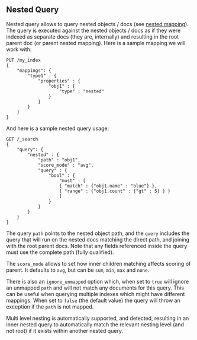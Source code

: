 ## Nested Query

Nested query allows to query nested objects / docs (see [nested mapping](nested.html)). The query is executed against the nested objects / docs as if they were indexed as separate docs (they are, internally) and resulting in the root parent doc (or parent nested mapping). Here is a sample mapping we will work with:
    
    
    PUT /my_index
    {
        "mappings": {
            "type1" : {
                "properties" : {
                    "obj1" : {
                        "type" : "nested"
                    }
                }
            }
        }
    }

And here is a sample nested query usage:
    
    
    GET /_search
    {
        "query": {
            "nested" : {
                "path" : "obj1",
                "score_mode" : "avg",
                "query" : {
                    "bool" : {
                        "must" : [
                        { "match" : {"obj1.name" : "blue"} },
                        { "range" : {"obj1.count" : {"gt" : 5} } }
                        ]
                    }
                }
            }
        }
    }

The query `path` points to the nested object path, and the `query` includes the query that will run on the nested docs matching the direct path, and joining with the root parent docs. Note that any fields referenced inside the query must use the complete path (fully qualified).

The `score_mode` allows to set how inner children matching affects scoring of parent. It defaults to `avg`, but can be `sum`, `min`, `max` and `none`.

There is also an `ignore_unmapped` option which, when set to `true` will ignore an unmapped `path` and will not match any documents for this query. This can be useful when querying multiple indexes which might have different mappings. When set to `false` (the default value) the query will throw an exception if the `path` is not mapped.

Multi level nesting is automatically supported, and detected, resulting in an inner nested query to automatically match the relevant nesting level (and not root) if it exists within another nested query.

